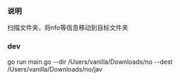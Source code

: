 ### 说明

扫描文件夹，将nfo等信息移动到目标文件夹


### dev

go run main.go --dir /Users/vanilla/Downloads/no --dest /Users/vanilla/Downloads/no/jav